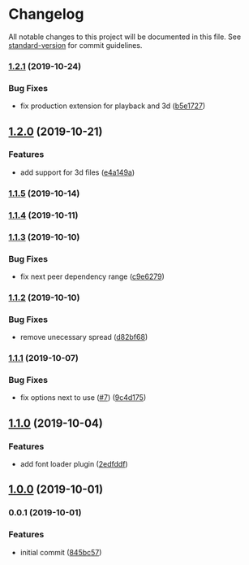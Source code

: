 # Changelog

All notable changes to this project will be documented in this file. See [standard-version](https://github.com/conventional-changelog/standard-version) for commit guidelines.

### [1.2.1](https://github.com/moxystudio/next-common-files/compare/v1.2.0...v1.2.1) (2019-10-24)


### Bug Fixes

* fix production extension for playback and 3d ([b5e1727](https://github.com/moxystudio/next-common-files/commit/b5e1727))

## [1.2.0](https://github.com/moxystudio/next-common-files/compare/v1.1.5...v1.2.0) (2019-10-21)


### Features

* add support for 3d files ([e4a149a](https://github.com/moxystudio/next-common-files/commit/e4a149a))

### [1.1.5](https://github.com/moxystudio/next-common-files/compare/v1.1.4...v1.1.5) (2019-10-14)

### [1.1.4](https://github.com/moxystudio/next-common-files/compare/v1.1.3...v1.1.4) (2019-10-11)

### [1.1.3](https://github.com/moxystudio/next-common-files/compare/v1.1.2...v1.1.3) (2019-10-10)


### Bug Fixes

* fix next peer dependency range ([c9e6279](https://github.com/moxystudio/next-common-files/commit/c9e6279))

### [1.1.2](https://github.com/moxystudio/next-common-files/compare/v1.1.1...v1.1.2) (2019-10-10)


### Bug Fixes

* remove unecessary spread ([d82bf68](https://github.com/moxystudio/next-common-files/commit/d82bf68))

### [1.1.1](https://github.com/moxystudio/next-common-files/compare/v1.1.0...v1.1.1) (2019-10-07)


### Bug Fixes

* fix options next to use ([#7](https://github.com/moxystudio/next-common-files/issues/7)) ([9c4d175](https://github.com/moxystudio/next-common-files/commit/9c4d175))

## [1.1.0](https://github.com/moxystudio/next-common-files/compare/v1.0.0...v1.1.0) (2019-10-04)


### Features

* add font loader plugin ([2edfddf](https://github.com/moxystudio/next-common-files/commit/2edfddf))

## [1.0.0](https://github.com/moxystudio/next-common-files/compare/v0.0.1...v1.0.0) (2019-10-01)

### 0.0.1 (2019-10-01)


### Features

* initial commit ([845bc57](https://github.com/moxystudio/next-common-files/commit/845bc57))
